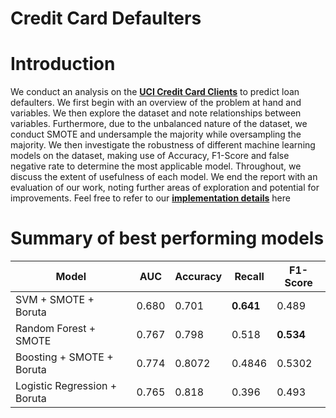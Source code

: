 # Credit Card Defaulters
# Introduction
We conduct an analysis on the [**UCI Credit Card Clients**](https://www.kaggle.com/uciml/default-of-credit-card-clients-dataset) to predict loan defaulters. We first begin with an overview of the problem at hand and variables. We then explore the dataset and note relationships between variables. Furthermore, due to the unbalanced nature of the dataset, we conduct SMOTE and undersample the majority while oversampling the majority. 
We then investigate the robustness of different machine learning models on the dataset, making use of Accuracy, F1-Score and false negative rate to determine the most applicable model. Throughout, we discuss the extent of usefulness of each model. We end the report with an evaluation of our work, noting further areas of exploration and potential for improvements. Feel free to refer to our [**implementation details**](https://github.com/TanJiaTing/Credit-Card-Defaulters/blob/master/Report.docx) here

# Summary of best performing models

Model | AUC | Accuracy | Recall | F1-Score
--- | --- | --- | ---| ---
SVM + SMOTE + Boruta | 0.680 | 0.701 | **0.641** | 0.489
Random Forest + SMOTE | 0.767 | 0.798 | 0.518 | **0.534**
Boosting + SMOTE + Boruta | 0.774 | 0.8072 | 0.4846 | 0.5302
Logistic Regression + Boruta | 0.765 | 0.818 | 0.396 | 0.493
